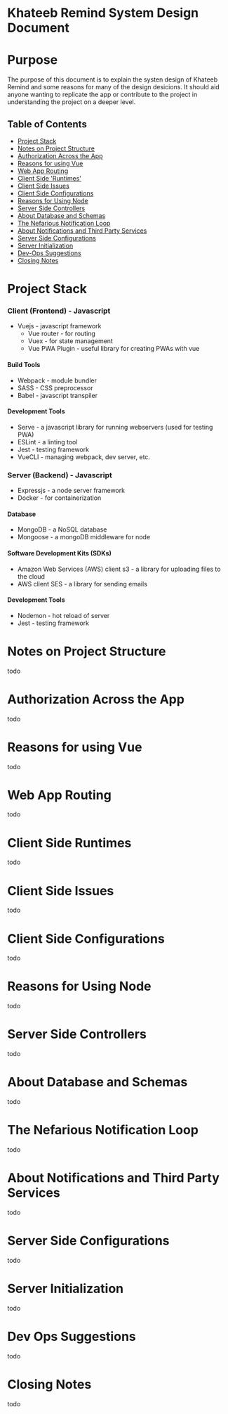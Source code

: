 # Khateeb Remind System Design Document

# Purpose

The purpose of this document is to explain the systen design of Khateeb Remind and some reasons for many of the design desicions. It should aid anyone wanting to replicate the app or contribute to the project in understanding the project on a deeper level.

## Table of Contents

* [Project Stack](#project-stack)
* [Notes on Project Structure](#notes-on-project-structure)
* [Authorization Across the App](#authorization-across-the-app)
* [Reasons for using Vue](#reasons-for-using-vue)
* [Web App Routing](#web-app-routing)
* [Client Side 'Runtimes'](#client-side-runtimes)
* [Client Side Issues](#client-side-issues)
* [Client Side Configurations](#client-side-configurations)
* [Reasons for Using Node](#reasons-for-using-node)
* [Server Side Controllers](#server-side-controllers)
* [About Database and Schemas](#about-database-and-schemas)
* [The Nefarious Notification Loop](#the-nefarious-notification-loop)
* [About Notifications and Third Party Services](#about-notifications-and-third-party-services)
* [Server Side Configurations](#server-side-configurations)
* [Server Initialization](#server-initialization)
* [Dev-Ops Suggestions](#dev-ops-suggestions)
* [Closing Notes](#closing-notes)


# Project Stack

### Client (Frontend) - Javascript
* Vuejs - javascript framework
  * Vue router - for routing
  * Vuex - for state management
  * Vue PWA Plugin - useful library for creating PWAs with vue

#### Build Tools
* Webpack - module bundler
* SASS - CSS preprocessor
* Babel - javascript transpiler

#### Development Tools
* Serve - a javascript library for running webservers (used for testing PWA)
* ESLint - a linting tool
* Jest - testing framework
* VueCLI - managing webpack, dev server, etc.

### Server (Backend) - Javascript
* Expressjs - a node server framework
* Docker - for containerization

#### Database
* MongoDB - a NoSQL database
* Mongoose - a mongoDB middleware for node

#### Software Development Kits (SDKs)
* Amazon Web Services (AWS) client s3 - a library for uploading files to the cloud
* AWS client SES - a library for sending emails

#### Development Tools
* Nodemon - hot reload of server
* Jest - testing framework


# Notes on Project Structure

todo


# Authorization Across the App

todo


# Reasons for using Vue

todo


# Web App Routing

todo


# Client Side Runtimes

todo


# Client Side Issues

todo


# Client Side Configurations

todo


# Reasons for Using Node

todo


# Server Side Controllers

todo


# About Database and Schemas

todo


# The Nefarious Notification Loop

todo


# About Notifications and Third Party Services

todo


# Server Side Configurations

todo


# Server Initialization

todo


# Dev Ops Suggestions

todo


# Closing Notes

todo
